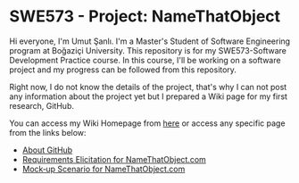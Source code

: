 # SWE573 - Project: NameThatObject

Hi everyone, I'm Umut Şanlı. I'm a Master's Student of Software Engineering program at Boğaziçi University. This repository is for my SWE573-Software Development Practice course. In this course, I'll be working on a software project and my progress can be followed from this repository.

Right now, I do not know the details of the project, that's why I can not post any information about the project yet but I prepared a Wiki page for my first research, GitHub.

You can access my Wiki Homepage from [here](https://github.com/usanli/swe573/wiki) or access any specific page from the links below:
- [About GitHub](https://github.com/usanli/swe573/wiki/About-GitHub)
- [Requirements Elicitation for NameThatObject.com](https://github.com/usanli/SWE573/wiki/Requirements-Elicitation-for-NameThatObject.com)
- [Mock‐up Scenario for NameThatObject.com](https://github.com/usanli/SWE573/wiki/Mock%E2%80%90up-Scenario-for-NameThatObject.com)
